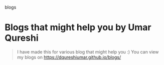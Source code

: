 blogs
# Blogs that might help you by Umar Qureshi
  > I have made this for various blog that might help you :)
  > You can view my blogs on https://dqureshiumar.github.io/blogs/

